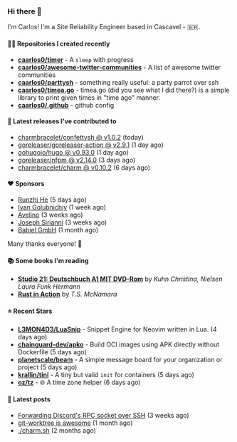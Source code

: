 ### Hi there 👋

I'm Carlos! I'm a Site Reliability Engineer based in Cascavel - 🇧🇷.

#### 👨‍💻 Repositories I created recently
- **[caarlos0/timer](https://github.com/caarlos0/timer)** - A `sleep` with progress
- **[caarlos0/awesome-twitter-communities](https://github.com/caarlos0/awesome-twitter-communities)** - A list of awesome twitter communities
- **[caarlos0/parttysh](https://github.com/caarlos0/parttysh)** - something really useful: a party parrot over ssh
- **[caarlos0/timea.go](https://github.com/caarlos0/timea.go)** - timea.go (did you see what I did there?) is a simple library to print given times in &#34;time ago&#34; manner.
- **[caarlos0/.github](https://github.com/caarlos0/.github)** - github config

#### 🚀 Latest releases I've contributed to


- [charmbracelet/confettysh @ v1.0.2](https://github.com/charmbracelet/confettysh/releases/tag/v1.0.2) (today)
- [goreleaser/goreleaser-action @ v2.9.1](https://github.com/goreleaser/goreleaser-action/releases/tag/v2.9.1) (1 day ago)
- [gohugoio/hugo @ v0.93.0](https://github.com/gohugoio/hugo/releases/tag/v0.93.0) (1 day ago)
- [goreleaser/nfpm @ v2.14.0](https://github.com/goreleaser/nfpm/releases/tag/v2.14.0) (3 days ago)
- [charmbracelet/charm @ v0.10.2](https://github.com/charmbracelet/charm/releases/tag/v0.10.2) (6 days ago)

#### ❤️ Sponsors
- [Runzhi He](https://github.com/12f23eddde) (5 days ago)
- [Ivan Golubnichiy](https://github.com/h1kkan) (1 week ago)
- [Avelino](https://github.com/avelino) (3 weeks ago)
- [Joseph Sirianni](https://github.com/jsirianni) (3 weeks ago)
- [Babiel GmbH](https://github.com/babiel) (1 month ago)

Many thanks everyone! 🙏

#### 📚 Some books I'm reading
- **[Studio 21: Deutschbuch A1 MIT DVD-Rom](https://www.goodreads.com/book/show/25495148-studio-21)** by _Kuhn Christina, Nielsen Laura Funk Hermann_
- **[Rust in Action](https://www.goodreads.com/book/show/45731908-rust-in-action)** by _T.S. McNamara_

#### ⭐ Recent Stars


- **[L3MON4D3/LuaSnip](https://github.com/L3MON4D3/LuaSnip)** - Snippet Engine for Neovim written in Lua. (4 days ago)
- **[chainguard-dev/apko](https://github.com/chainguard-dev/apko)** - Build OCI images using APK directly without Dockerfile (5 days ago)
- **[planetscale/beam](https://github.com/planetscale/beam)** - A simple message board for your organization or project (5 days ago)
- **[krallin/tini](https://github.com/krallin/tini)** - A tiny but valid `init` for containers (5 days ago)
- **[oz/tz](https://github.com/oz/tz)** - 🌐 A time zone helper (6 days ago)

#### 📄 Latest posts
- [Forwarding Discord&#39;s RPC socket over SSH](https://carlosbecker.com/posts/discord-rpc-ssh/) (3 weeks ago)
- [git-worktree is awesome](https://carlosbecker.com/posts/git-worktrees/) (1 month ago)
- [./charm.sh](https://carlosbecker.com/posts/charm/) (2 months ago)
